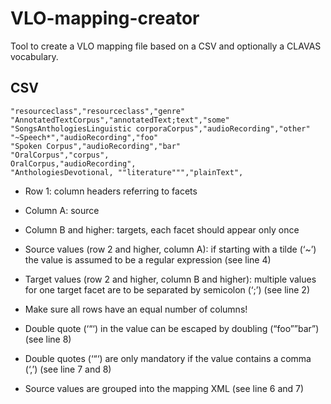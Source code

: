 # VLO-mapping-creator
Tool to create a VLO mapping file based on a CSV and optionally a CLAVAS vocabulary.

## CSV

```CSV
"resourceclass","resourceclass","genre"
"AnnotatedTextCorpus","annotatedText;text","some"
"SongsAnthologiesLinguistic corporaCorpus","audioRecording","other"
"~Speech*","audioRecording","foo"
"Spoken Corpus","audioRecording","bar"
"OralCorpus","corpus",
OralCorpus,"audioRecording",
"AnthologiesDevotional, ""literature""","plainText",
```

- Row 1: column headers referring to facets
- Column A: source
- Column B and higher: targets, each facet should appear only once
- Source values (row 2 and higher, column A): if starting with a tilde (‘~’) the value is assumed to be a regular expression (see line 4)
- Target values (row 2 and higher, column B and higher): multiple values for one target facet are to be separated by semicolon (‘;’) (see line 2)

- Make sure all rows have an equal number of columns!
- Double quote (‘“‘) in the value can be escaped by doubling (“foo””bar”) (see line 8)
- Double quotes (‘“‘) are only mandatory if the value contains a comma (‘,’) (see line 7 and 8)

- Source values are grouped into the mapping XML (see line 6 and 7)

